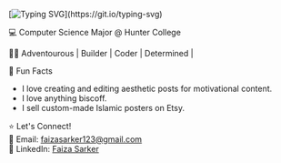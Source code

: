 [![Typing SVG](https://readme-typing-svg.demolab.com?font=Fira+Code&weight=10&size=25&pause=1000&color=5BF724&width=435&lines=%F0%9F%91%8B+Welcome+here%2C+I'm+Faiza!)](https://git.io/typing-svg)
<!--
**faizorithm/faizorithm** is a ✨ _special_ ✨ repository because its 
-->
💻 Computer Science Major @ Hunter College


👩‍💻  Adventourous | Builder | Coder | Determined | 



🌟 Fun Facts
- I love creating and editing aesthetic posts for motivational content.
- I love anything biscoff. 
- I sell custom-made Islamic posters on Etsy. 

⭐ Let's Connect!  
📧 Email: [faizasarker123@gmail.com](mailto:faizasarker123@gmail.com)  
🔗 LinkedIn: [Faiza Sarker](https://www.linkedin.com/in/faizasarker/)
